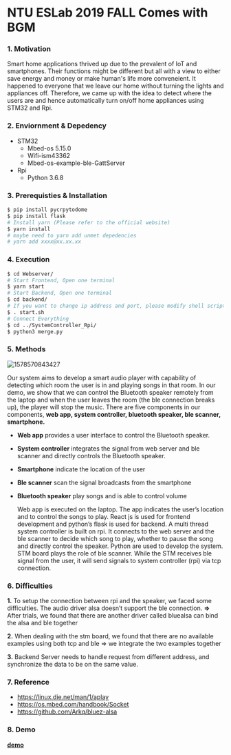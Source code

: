 # NTU ESLab 2019 FALL Comes with BGM

### 1. Motivation
  Smart home applications thrived up due to the prevalent of IoT and smartphones. Their functions might be different but all with a view to either save energy and money or make human's life more conveneient. It happened to everyone that we leave our home without turning the lights and appliances off. Therefore, we came up with the idea to detect where the users are and hence automatically turn on/off home appliances using STM32 and Rpi. 
### 2. Enviornment & Depedency
- STM32
	- Mbed-os 5.15.0
	- Wifi-ism43362
	- Mbed-os-example-ble-GattServer
- Rpi
	- Python 3.6.8		
### 3. Prerequisties & Installation
```bash
$ pip install pycrpytodome
$ pip install flask
# Install yarn (Please refer to the official website)
$ yarn install
# maybe need to yarn add unmet depedencies
# yarn add xxxx@xx.xx.xx
```
### 4. Execution
```bash
$ cd Webserver/
# Start Frontend, Open one terminal
$ yarn start
# Start Backend, Open one terminal
$ cd backend/
# If you want to change ip address and port, please modify shell script and also modify WebServer/src/constants/ServerInfo.js 
$ . start.sh 
# Connect Everything
$ cd ../SystemController_Rpi/
$ python3 merge.py
```
### 5. Methods

![1578570843427](C:\Users\joey\AppData\Roaming\Typora\typora-user-images\1578570843427.png)

  Our system aims to develop a smart audio player with capability of detecting which room the user is in and playing songs in that room. In our demo, we show that we can control the Bluetooth speaker remotely from the laptop and when the user leaves the room (the ble connection breaks up), the player will stop the music.
  There are five components in our components, **web app, system controller, bluetooth speaker, ble scanner, smartphone.** 

- **Web app** provides a user interface to control the Bluetooth speaker.

- **System controller** integrates the signal from web server and ble scanner and directly controls the Bluetooth speaker.

- **Smartphone** indicate the location of the user

- **Ble scanner** scan the signal broadcasts from the smartphone

- **Bluetooth speaker** play songs and is able to control volume

  Web app is executed on the laptop. The app indicates the user’s location and to control the songs to play. React js is used for frontend development and python’s flask is used for backend. 
  A multi thread system controller is built on rpi. It connects to the web server and the ble scanner to decide which song to play, whether to pause the song and directly control the speaker. Python are used to develop the system. 
  STM board plays the role of ble scanner. While the STM receives ble signal from the user, it will send signals to system controller (rpi) via tcp connection.

### 6. Difficulties

**1.** To setup the connection between rpi and the speaker, we faced some difficulties. The audio driver alsa doesn’t support the ble connection.  **=>** After trials, we found that there are another driver called bluealsa can bind the alsa and ble together

**2.** When dealing with the stm board, we found that there are no available examples using both tcp and ble => we integrate the two examples together

**3.** Backend Server needs to handle request from different address, and synchronize the data to be on the same value.

### 7. Reference
- https://linux.die.net/man/1/aplay
- https://os.mbed.com/handbook/Socket
- https://github.com/Arkq/bluez-alsa

### 8. Demo

[**demo**](https://drive.google.com/file/d/1n_gmnvahOBqZWKZ73KAVdSK3oRAXymrh/view?usp=sharing)


